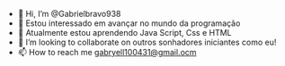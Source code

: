- 👋 Hi, I’m @Gabrielbravo938
- 👀 Estou interessado em avançar no mundo da programação
- 🌱 Atualmente estou aprendendo Java Script, Css e HTML
- 💞️ I’m looking to collaborate on  outros sonhadores iniciantes como eu!
- 📫 How to reach me  gabryell100431@gmail.ocm
<!---
Gabrielbravo938/Gabrielbravo938 is a ✨ special ✨ repository because its `README.md` (this file) appears on your GitHub profile.
You can click the Preview link to take a look at your changes.
--->
